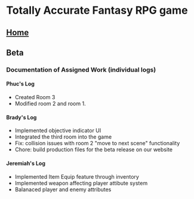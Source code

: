 # Totally Accurate Fantasy RPG game 

## [Home](../index.md)

## Beta

### Documentation of Assigned Work (individual logs)

#### Phuc's Log 

- Created Room 3
- Modified room 2 and room 1.

#### Brady's Log

- Implemented objective indicator UI
- Integrated the third room into the game
- Fix: collision issues with room 2 "move to next scene" functionality
- Chore: build production files for the beta release on our website

#### Jeremiah's Log

- Implemented Item Equip feature through inventory
- Implemented weapon affecting player attibute system
- Balanaced player and enemy attributes